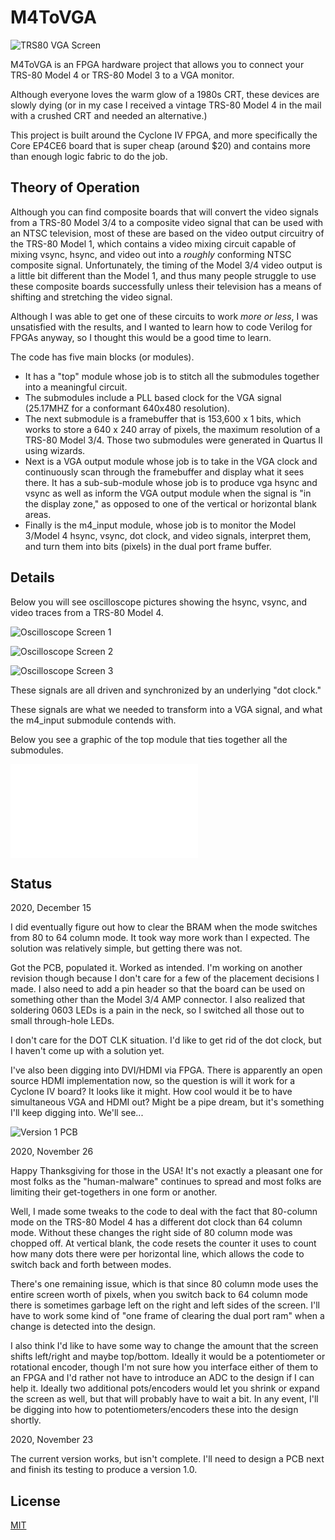 # M4ToVGA

![TRS80 VGA Screen](img/TRS80VGAScreen.jpg?raw=true "TRS80 VGA Screen")

M4ToVGA is an FPGA hardware project that allows you to connect your TRS-80 Model 4 or TRS-80 Model 3 to a VGA monitor.  

Although everyone loves the warm glow of a 1980s CRT, these devices are slowly dying (or in my case I received a vintage TRS-80 Model 4 in the mail with a crushed CRT and needed an alternative.)

This project is built around the Cyclone IV FPGA, and more specifically the Core EP4CE6 board that is super cheap (around $20) and contains more than enough logic fabric to do the job.

## Theory of Operation

Although you can find composite boards that will convert the video signals from a TRS-80 Model 3/4 to a composite video signal that can be used with an NTSC television, most of these are based on the video output circuitry of the TRS-80 Model 1, which contains a video mixing circuit capable of mixing vsync, hsync, and video out into a *roughly* conforming NTSC composite signal.  Unfortunately, the timing of the Model 3/4 video output is a little bit different than the Model 1, and thus many people struggle to use these composite boards successfully unless their television has a means of shifting and stretching the video signal.

Although I was able to get one of these circuits to work *more or less*, I was unsatisfied with the results, and I wanted to learn how to code Verilog for FPGAs anyway, so I thought this would be a good time to learn.

The code has five main blocks (or modules).  

* It has a "top" module whose job is to stitch all the submodules together into a meaningful circuit.  
* The submodules include a PLL based clock for the VGA signal (25.17MHZ for a conformant 640x480 resolution).  
* The next submodule is a framebuffer that is 153,600 x 1 bits, which works to store a 640 x 240 array of pixels, the maximum resolution of a TRS-80 Model 3/4.  Those two submodules were generated in Quartus II using wizards.  
* Next is a VGA output module whose job is to take in the VGA clock and continuously scan through the framebuffer and display what it sees there.  It has a sub-sub-module whose job is to produce vga hsync and vsync as well as inform the VGA output module when the signal is "in the display zone," as opposed to one of the vertical or horizontal blank areas.
* Finally is the m4_input module, whose job is to monitor the Model 3/Model 4 hsync, vsync, dot clock, and video signals, interpret them, and turn them into bits (pixels) in the dual port frame buffer.

## Details

Below you will see oscilloscope pictures showing the hsync, vsync, and video traces from a TRS-80 Model 4.  

![Oscilloscope Screen 1](img/OscilloscopeScreen1.jpg?raw=true "Oscilloscope Screen 1")

![Oscilloscope Screen 2](img/OscilloscopeScreen2.jpg?raw=true "Oscilloscope Screen 2")

![Oscilloscope Screen 3](img/OscilloscopeScreen3.jpg?raw=true "Oscilloscope Screen 3")

These signals are all driven and synchronized by an underlying "dot clock."

These signals are what we needed to transform into a VGA signal, and what the m4_input submodule contends with.

Below you see a graphic of the top module that ties together all the submodules.

![Top Module](img/TopModule.pdf?raw=true "Top Module")

## Status

2020, December 15

I did eventually figure out how to clear the BRAM when the mode switches from 80 to 64 column mode.  It took way more work than I expected.  The solution was 
relatively simple, but getting there was not.

Got the PCB, populated it.  Worked as intended.  I'm working on another revision though because I don't care for a few of the placement decisions I made.
I also need to add a pin header so that the board can be used on something other than the Model 3/4 AMP connector.  I also realized that soldering 0603 LEDs 
is a pain in the neck, so I switched all those out to small through-hole LEDs.

I don't care for the DOT CLK situation.  I'd like to get rid of the dot clock, but I haven't come up with a solution yet.

I've also been digging into DVI/HDMI via FPGA.  There is apparently an open source HDMI implementation now, so the question is will it work for a Cyclone IV
board?  It looks like it might.  How cool would it be to have simultaneous VGA and HDMI out?  Might be a pipe dream, but it's something I'll keep digging into.
We'll see...

![Version 1 PCB](img/M4ToVGA_BoardPic.jpg?raw=true "Version 1 PCB")

2020, November 26

Happy Thanksgiving for those in the USA!  It's not exactly a pleasant one for most folks as the "human-malware" continues to spread and 
most folks are limiting their get-togethers in one form or another.

Well, I made some tweaks to the code to deal with the fact that 80-column mode on the TRS-80 Model 4 has a different dot clock than 
64 column mode.  Without these changes the right side of 80 column mode was chopped off.  At vertical blank, the code resets the 
counter it uses to count how many dots there were per horizontal line, which allows the code to switch back and forth between modes.

There's one remaining issue, which is that since 80 column mode uses the entire screen worth of pixels, when you switch back to 
64 column mode there is sometimes garbage left on the right and left sides of the screen.  I'll have to work some kind of "one frame of 
clearing the dual port ram" when a change is detected into the design.

I also think I'd like to have some way to change the amount that the screen shifts left/right and maybe top/bottom.  Ideally it would 
be a potentiometer or rotational encoder, though I'm not sure how you interface either of them to an FPGA and I'd rather not have to 
introduce an ADC to the design if I can help it.  Ideally two additional pots/encoders would let you shrink or expand the screen as well,
but that will probably have to wait a bit.  In any event, I'll be digging into how to potentiometers/encoders these into the design shortly.

2020, November 23

The current version works, but isn't complete.  I'll need to design a PCB next and finish its testing to produce a version 1.0.


## License
[MIT](https://choosealicense.com/licenses/mit/)
